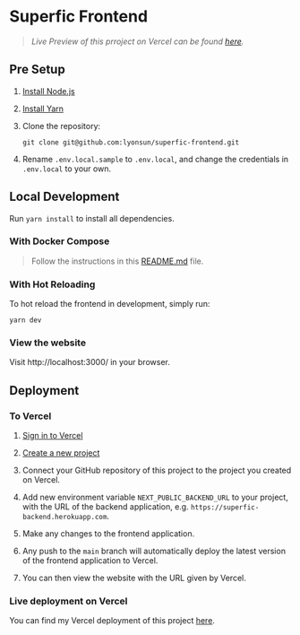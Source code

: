 # Superfic Frontend

> _Live Preview of this prroject on Vercel can be found [here](https://superfic-frontend.vercel.app/)._

## Pre Setup

1.  [Install Node.js](https://nodejs.org/en/download/)

2.  [Install Yarn](https://yarnpkg.com/en/docs/install)

3.  Clone the repository:

        git clone git@github.com:lyonsun/superfic-frontend.git

4.  Rename `.env.local.sample` to `.env.local`, and change the credentials in `.env.local` to your own.

## Local Development

Run `yarn install` to install all dependencies.

### With Docker Compose

> Follow the instructions in this [README.md](https://github.com/lyonsun/superfic-social-network/blob/main/README.md) file.

### With Hot Reloading

To hot reload the frontend in development, simply run:

    yarn dev

### View the website

Visit http://localhost:3000/ in your browser.

## Deployment

### To Vercel

1. [Sign in to Vercel](https://vercel.com/login)

2. [Create a new project](https://vercel.com/new)

3. Connect your GitHub repository of this project to the project you created on Vercel.

4. Add new environment variable `NEXT_PUBLIC_BACKEND_URL` to your project, with the URL of the backend application, e.g. `https://superfic-backend.herokuapp.com`.

5. Make any changes to the frontend application.

6. Any push to the `main` branch will automatically deploy the latest version of the frontend application to Vercel.

7. You can then view the website with the URL given by Vercel.

### Live deployment on Vercel

You can find my Vercel deployment of this project [here](https://superfic-frontend.vercel.app/).
